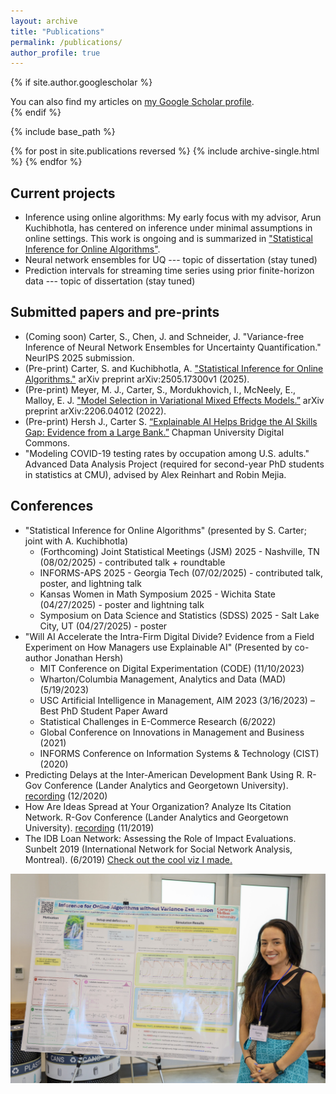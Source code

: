 ```yaml
---
layout: archive
title: "Publications"
permalink: /publications/
author_profile: true
---
```


<!-- Google tag (gtag.js) -->
<script async src="https://www.googletagmanager.com/gtag/js?id=G-DFNFSM90G3"></script>
<script>
  window.dataLayer = window.dataLayer || [];
  function gtag(){dataLayer.push(arguments);}
  gtag('js', new Date());

  gtag('config', 'G-DFNFSM90G3');
</script>


{% if site.author.googlescholar %}
  <div class="wordwrap">You can also find my articles on <a href="{{site.author.googlescholar}}">my Google Scholar profile</a>.</div>
{% endif %}

{% include base_path %}

{% for post in site.publications reversed %}
  {% include archive-single.html %}
{% endfor %}



## Current projects


* Inference using online algorithms: My early focus with my advisor, Arun Kuchibhotla, has centered on inference under minimal assumptions in online settings. This work is ongoing and is summarized in ["Statistical Inference for Online Algorithms"](https://arxiv.org/html/2505.17300v1).
* Neural network ensembles for UQ --- topic of dissertation (stay tuned)
* Prediction intervals for streaming time series using prior finite-horizon data --- topic of dissertation (stay tuned)



## Submitted papers and pre-prints

* (Coming soon) Carter, S., Chen, J. and Schneider, J. "Variance-free Inference of Neural Network Ensembles
 for Uncertainty Quantification." NeurIPS 2025 submission.
* (Pre-print) Carter, S. and Kuchibhotla, A. ["Statistical Inference for Online Algorithms."](https://arxiv.org/html/2505.17300v1) arXiv preprint arXiv:2505.17300v1 (2025).
* (Pre-print) Meyer, M. J., Carter, S., Mordukhovich, I., McNeely, E., Malloy, E. J. ["Model Selection in Variational Mixed Effects Models.”](https://arxiv.org/abs/2206.04012) arXiv preprint arXiv:2206.04012 (2022).
* (Pre-print) Hersh J., Carter S. [“Explainable AI Helps Bridge the AI Skills Gap: Evidence from a Large Bank.”](https://digitalcommons.chapman.edu/economics_articles/276/) Chapman University Digital Commons.
* "Modeling COVID-19 testing rates by occupation among U.S. adults." Advanced Data Analysis Project (required for second-year PhD students in statistics at CMU), advised by Alex Reinhart and Robin Mejia.


## Conferences

* "Statistical Inference for Online Algorithms" (presented by S. Carter; joint with A. Kuchibhotla)
  * (Forthcoming) Joint Statistical Meetings (JSM) 2025 - Nashville, TN (08/02/2025) - contributed talk + roundtable
  * INFORMS-APS 2025 - Georgia Tech (07/02/2025) - contributed talk, poster, and lightning talk
  * Kansas Women in Math Symposium 2025 - Wichita State (04/27/2025) - poster and lightning talk
  * Symposium on Data Science and Statistics (SDSS) 2025 - Salt Lake City, UT (04/27/2025) - poster
* "Will AI Accelerate the Intra-Firm Digital Divide? Evidence from a Field Experiment on How Managers use Explainable AI" (Presented by co-author Jonathan Hersh)
  * MIT Conference on Digital Experimentation (CODE) (11/10/2023)
  * Wharton/Columbia Management, Analytics and Data (MAD) (5/19/2023)
  * USC Artificial Intelligence in Management, AIM 2023 (3/16/2023) – Best PhD Student Paper Award
  * Statistical Challenges in E-Commerce Research (6/2022)
  * Global Conference on Innovations in Management and Business (2021)
  * INFORMS Conference on Information Systems & Technology (CIST) (2020)
* Predicting Delays at the Inter-American Development Bank Using R. R-Gov Conference (Lander Analytics and Georgetown University). [recording](https://www.youtube.com/watch?v=fWfSGI-pf0A) (12/2020)
* How Are Ideas Spread at Your Organization? Analyze Its Citation Network. R-Gov Conference (Lander Analytics and Georgetown University). [recording](https://www.youtube.com/watch?v=Y_ZGjE5rUwU) (11/2019)
* The IDB Loan Network: Assessing the Role of Impact Evaluations. Sunbelt 2019 (International Network for Social Network Analysis, Montreal). (6/2019) [Check out the cool viz I made.](https://www.youtube.com/watch?v=7Wxqc2A8ZMw)




![Poster at INFORMS-APS 2025](/images/INFORMS_APS_HulC_poster_Selina.jpg)
